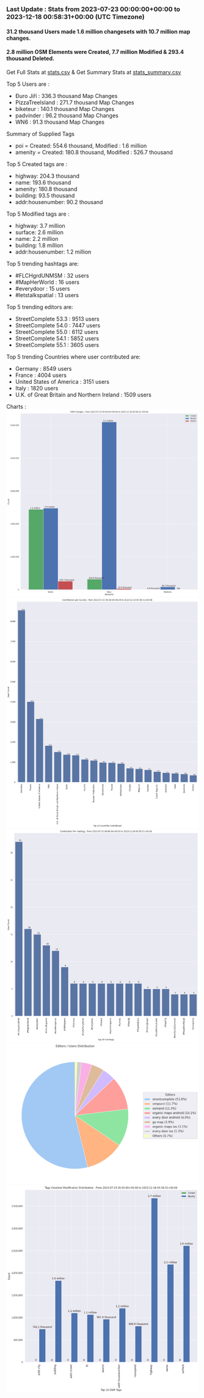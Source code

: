 ### Last Update : Stats from 2023-07-23 00:00:00+00:00 to 2023-12-18 00:58:31+00:00 (UTC Timezone)

#### 31.2 thousand Users made 1.6 million changesets with 10.7 million map changes.
#### 2.8 million OSM Elements were Created, 7.7 million Modified & 293.4 thousand Deleted.
Get Full Stats at [stats.csv](/stats/fieldmappers/Weekly/stats.csv)
 & Get Summary Stats at [stats_summary.csv](/stats/fieldmappers/Weekly/stats_summary.csv)

Top 5 Users are : 
- Đuro Jiří : 336.3 thousand Map Changes
- PizzaTreeIsland : 271.7 thousand Map Changes
- biketeur : 140.1 thousand Map Changes
- padvinder : 96.2 thousand Map Changes
- WN6 : 91.3 thousand Map Changes

Summary of Supplied Tags
- poi = Created: 554.6 thousand, Modified : 1.6 million
- amenity = Created: 180.8 thousand, Modified : 526.7 thousand


Top 5 Created tags are :
- highway: 204.3 thousand
- name: 193.6 thousand
- amenity: 180.8 thousand
- building: 93.5 thousand
- addr:housenumber: 90.2 thousand


Top 5 Modified tags are :
- highway: 3.7 million
- surface: 2.6 million
- name: 2.2 million
- building: 1.8 million
- addr:housenumber: 1.2 million


Top 5 trending hashtags are:
- #FLCHgrdUNMSM : 32 users
- #MapHerWorld : 16 users
- #everydoor : 15 users
- #letstalkspatial : 13 users


Top 5 trending editors are:
- StreetComplete 53.3 : 9513 users
- StreetComplete 54.0 : 7447 users
- StreetComplete 55.0 : 6112 users
- StreetComplete 54.1 : 5852 users
- StreetComplete 55.1 : 3605 users


Top 5 trending Countries where user contributed are:
- Germany : 8549 users
- France : 4004 users
- United States of America : 3151 users
- Italy : 1820 users
- U.K. of Great Britain and Northern Ireland : 1509 users


 Charts : 
![Alt text](./stats_osm_changes.png) 
![Alt text](./stats_users_per_country.png) 
![Alt text](./stats_users_per_hashtag.png) 
![Alt text](./stats_editors_pie_chart.png) 
![Alt text](./stats_tags.png) 
